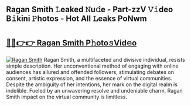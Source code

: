 ## Ragan Smith 𝙻eaked 𝙽u𝚍e - Part-zzV 𝚅𝚒deo B𝚒kini 𝙿hotos - Hot All 𝙻eaks PoNwm

# <h2><a href="http://ld3ha8r.urlbe.top/?page=Ragan+Smith">🔗🔗👉👉 Ragan Smith P𝚑oto𝚜Vid𝚎o</a></h2>

[![Ragan Smith](https://i.imgur.com/eBuTRDB.gif)](http://ld3ha8r.urlbe.top/?page=Ragan+Smith)
Ragan Smith, a multifaceted and divisive individual, resists simple description. Her unconventional method of engaging with online audiences has allured and offended followers, stimulating debates on consent, artistic expression, and the essence of virtual communities. Despite the ambiguity of her intentions, her mark on the digital realm is indelible. Fueled by an unwavering resolve and undeniable charm, Ragan Smith impact on the virtual community is limitless.
